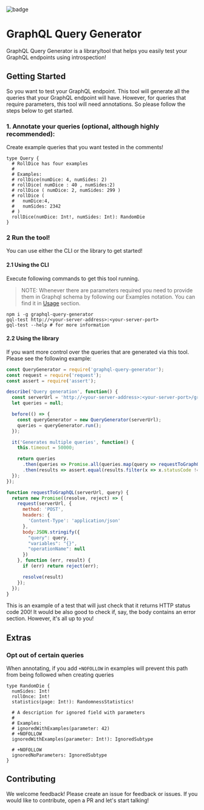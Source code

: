 ![badge](https://graphql-query-generator.visualstudio.com/_apis/public/build/definitions/091bfe98-4175-4ef4-b7d5-8bbfa6f62a13/1/badge)

# GraphQL Query Generator
GraphQL Query Generator is a library/tool that helps you easily test your GraphQL endpoints using introspection!

## Getting Started
So you want to test your GraphQL endpoint.  This tool will generate all the queries that your GraphQL endpoint will have.  However, for queries that require parameters, this tool will need annotations.  So please follow the steps below to get started.

### 1. Annotate your queries (optional, although highly recommended):
Create example queries that you want tested in the comments!
```
type Query {
  # RollDice has four examples
  #
  # Examples:
  # rollDice(numDice: 4, numSides: 2)
  # rollDice( numDice : 40 , numSides:2)
  # rollDice ( numDice: 2, numSides: 299 )
  # rollDice (
  #   numDice:4,
  #   numSides: 2342
  # )
  rollDice(numDice: Int!, numSides: Int): RandomDie
}
```

### 2 Run the tool!

You can use either the CLI or the library to get started!

#### 2.1 Using the CLI

Execute following commands to get this tool running.
> NOTE: Whenever there are parameters required you need to provide them in Graphql schema by following our Examples notation. You can find it in [Usage](#Usage) section.

```
npm i -g graphql-query-generator
gql-test http://<your-server-address>:<your-server-port>
gql-test --help # for more information
```

#### 2.2 Using the library
If you want more control over the queries that are generated via this tool.  Please see the following example:

```javascript
const QueryGenerator = require('graphql-query-generator');
const request = require('request');
const assert = require('assert');

describe('Query generation', function() {
  const serverUrl = 'http://<your-server-address>:<your-server-port>/graphql';
  let queries = null;

  before(() => {
    const queryGenerator = new QueryGenerator(serverUrl);
    queries = queryGenerator.run();
  });

  it('Generates multiple queries', function() {
    this.timeout = 50000;

    return queries
      .then(queries => Promise.all(queries.map(query => requestToGraphQL(serverUrl, query))))
      .then(results => assert.equal(results.filter(x => x.statusCode !== 200).length, 0));
  });
});

function requestToGraphQL(serverUrl, query) {
  return new Promise((resolve, reject) => {
    request(serverUrl, {
      method: 'POST',
      headers: {
        'Content-Type': 'application/json'
      },
      body:JSON.stringify({
        "query": query,
        "variables": "{}",
        "operationName": null
      })
    }, function (err, result) {
      if (err) return reject(err);

      resolve(result)
    });
  });
}
```

This is an example of a test that will just check that it returns HTTP status code 200!  It would be also good to check if, say, the body contains an error section.  However, it's all up to you!


## Extras

### Opt out of certain queries

When annotating, if you add `+NOFOLLOW` in examples will prevent this path from being followed when creating queries

```
type RandomDie {
  numSides: Int!
  rollOnce: Int!
  statistics(page: Int!): RandomnessStatistics!

  # A description for ignored field with parameters
  #
  # Examples:
  # ignoredWithExamples(parameter: 42)
  # +NOFOLLOW
  ignoredWithExamples(parameter: Int!): IgnoredSubtype

  # +NOFOLLOW
  ignoredNoParameters: IgnoredSubtype
}
```

## Contributing
We welcome feedback!  Please create an issue for feedback or issues.  If you would like to contribute, open a PR and let's start talking!
